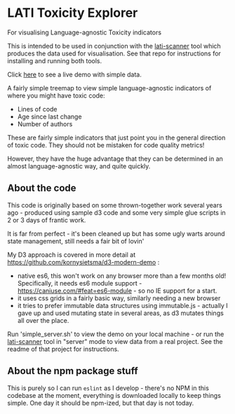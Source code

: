 # LATI Toxicity Explorer

For visualising Language-agnostic Toxicity indicators

This is intended to be used in conjunction with the [lati-scanner](http://github.com/kornysietsma/lati-scanner) tool 
which produces the data used for visualisation.  See that repo for instructions for installing and running both tools.

Click [here](https://kornysietsma.github.io/lati-explorer/) to see a live demo with simple data.

A fairly simple treemap to view simple language-agnostic indicators of where you might have toxic code:

- Lines of code
- Age since last change
- Number of authors

These are fairly simple indicators that just point you in the general direction
of toxic code.  They should not be mistaken for code quality metrics!

However, they have the huge advantage that they can be determined in an almost
language-agnostic way, and quite quickly.

## About the code

This code is originally based on some thrown-together work several years ago - produced using sample
d3 code and some very simple glue scripts in 2 or 3 days of frantic work.

It is far from perfect - it's been cleaned up but has some ugly warts around
state management, still needs a fair bit of lovin'

My D3 approach is covered in more detail at https://github.com/kornysietsma/d3-modern-demo :

- native es6, this won't work on any browser more than a few months old!
Specifically, it needs es6 module support - https://caniuse.com/#feat=es6-module - so no IE support for a start.
- it uses css grids in a fairly basic way, similarly needing a new browser
- it tries to prefer immutable data structures using immutable.js - actually I gave up
and used mutating state in several areas, as d3 mutates things all over the place.

Run 'simple_server.sh' to view the demo on your local machine - or run the [lati-scanner](http://github.com/kornysietsma/lati-scanner) tool in "server" mode to view data from a real project.  See the readme of that project for instructions.

## About the npm package stuff

This is purely so I can run `eslint` as I develop - there's no NPM in this codebase at the moment, everything is downloaded locally to keep things simple.  One day it should be npm-ized, but that day is not today.
